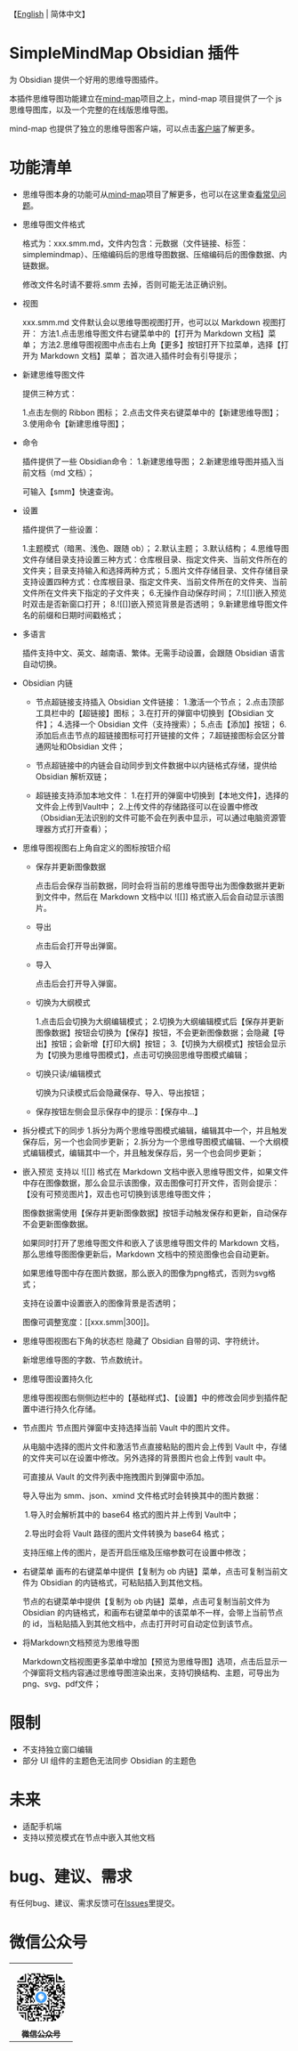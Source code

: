 【[English](./README.md) | 简体中文】

# SimpleMindMap Obsidian 插件

为 Obsidian 提供一个好用的思维导图插件。

本插件思维导图功能建立在[mind-map](https://github.com/wanglin2/mind-map)项目之上，mind-map 项目提供了一个 js 思维导图库，以及一个完整的在线版思维导图。

mind-map 也提供了独立的思维导图客户端，可以点击[客户端](https://github.com/wanglin2/mind-map/releases)了解更多。

# 功能清单

- 思维导图本身的功能可从[mind-map](https://github.com/wanglin2/mind-map)项目了解更多，也可以在这里查[看常见问题](./Help_zh.md)。

- 思维导图文件格式

  格式为：xxx.smm.md，文件内包含：元数据（文件链接、标签：simplemindmap）、压缩编码后的思维导图数据、压缩编码后的图像数据、内链数据。

  修改文件名时请不要将.smm 去掉，否则可能无法正确识别。

- 视图

  xxx.smm.md 文件默认会以思维导图视图打开，也可以以 Markdown 视图打开：
  方法1.点击思维导图文件右键菜单中的【打开为 Markdown 文档】菜单；
  方法2.思维导图视图中点击右上角【更多】按钮打开下拉菜单，选择【打开为 Markdown 文档】菜单；
  首次进入插件时会有引导提示；

- 新建思维导图文件

  提供三种方式：

  1.点击左侧的 Ribbon 图标；
  2.点击文件夹右键菜单中的【新建思维导图】；
  3.使用命令【新建思维导图】；

- 命令

  插件提供了一些 Obsidian命令：
  1.新建思维导图；
  2.新建思维导图并插入当前文档（md 文档）；

  可输入【smm】快速查询。

- 设置

  插件提供了一些设置：

  1.主题模式（暗黑、浅色、跟随 ob）；
  2.默认主题；
  3.默认结构；
  4.思维导图文件存储目录支持设置三种方式：仓库根目录、指定文件夹、当前文件所在的文件夹；目录支持输入和选择两种方式；
  5.图片文件存储目录、文件存储目录支持设置四种方式：仓库根目录、指定文件夹、当前文件所在的文件夹、当前文件所在文件夹下指定的子文件夹；
  6.无操作自动保存时间；
  7.![[]]嵌入预览时双击是否新窗口打开；
  8.![[]]嵌入预览背景是否透明；
  9.新建思维导图文件名的前缀和日期时间戳格式；

- 多语言

  插件支持中文、英文、越南语、繁体。无需手动设置，会跟随 Obsidian 语言自动切换。

- Obsidian 内链

  - 节点超链接支持插入 Obsidian 文件链接：
    1.激活一个节点；
    2.点击顶部工具栏中的【超链接】图标；
    3.在打开的弹窗中切换到【Obsidian 文件】；
    4.选择一个 Obsidian 文件（支持搜索）；
    5.点击【添加】按钮；
    6.添加后点击节点的超链接图标可打开链接的文件；
    7.超链接图标会区分普通网址和Obsidian 文件；

  - 节点超链接中的内链会自动同步到文件数据中以内链格式存储，提供给 Obsidian 解析双链；

  - 超链接支持添加本地文件：
    1.在打开的弹窗中切换到【本地文件】，选择的文件会上传到Vault中；
    2.上传文件的存储路径可以在设置中修改（Obsidian无法识别的文件可能不会在列表中显示，可以通过电脑资源管理器方式打开查看）；

- 思维导图视图右上角自定义的图标按钮介绍

  - 保存并更新图像数据

    点击后会保存当前数据，同时会将当前的思维导图导出为图像数据并更新到文件中，然后在 Markdown 文档中以 ![[]] 格式嵌入后会自动显示该图片。

  - 导出

    点击后会打开导出弹窗。

  - 导入

    点击后会打开导入弹窗。

  - 切换为大纲模式

    1.点击后会切换为大纲编辑模式；
    2.切换为大纲编辑模式后【保存并更新图像数据】按钮会切换为【保存】按钮，不会更新图像数据；会隐藏【导出】按钮；会新增【打印大纲】按钮；
    3.【切换为大纲模式】按钮会显示为【切换为思维导图模式】，点击可切换回思维导图模式编辑；

  - 切换只读/编辑模式

    切换为只读模式后会隐藏保存、导入、导出按钮；

  - 保存按钮左侧会显示保存中的提示：【保存中...】

- 拆分模式下的同步
  1.拆分为两个思维导图模式编辑，编辑其中一个，并且触发保存后，另一个也会同步更新；
  2.拆分为一个思维导图模式编辑、一个大纲模式编辑模式，编辑其中一个，并且触发保存后，另一个也会同步更新；

- 嵌入预览
  支持以 ![[]] 格式在 Markdown 文档中嵌入思维导图文件，如果文件中存在图像数据，那么会显示该图像，双击图像可打开文件，否则会提示：【没有可预览图片】，双击也可切换到该思维导图文件；

  图像数据需使用【保存并更新图像数据】按钮手动触发保存和更新，自动保存不会更新图像数据。

  如果同时打开了思维导图文件和嵌入了该思维导图文件的 Markdown 文档，那么思维导图图像更新后，Markdown 文档中的预览图像也会自动更新。

  如果思维导图中存在图片数据，那么嵌入的图像为png格式，否则为svg格式；

  支持在设置中设置嵌入的图像背景是否透明；

  图像可调整宽度：[[xxx.smm|300]]。

- 思维导图视图右下角的状态栏
  隐藏了 Obsidian 自带的词、字符统计。

  新增思维导图的字数、节点数统计。

- 思维导图设置持久化

  思维导图视图右侧侧边栏中的【基础样式】、【设置】中的修改会同步到插件配置中进行持久化存储。

- 节点图片
  节点图片弹窗中支持选择当前 Vault 中的图片文件。

  从电脑中选择的图片文件和激活节点直接粘贴的图片会上传到 Vault 中，存储的文件夹可以在设置中修改。另外选择的背景图片也会上传到 vault 中。

  可直接从 Vault 的文件列表中拖拽图片到弹窗中添加。

  导入导出为 smm、json、xmind 文件格式时会转换其中的图片数据：

  ​	1.导入时会解析其中的 base64 格式的图片并上传到 Vault中；

  ​	2.导出时会将 Vault 路径的图片文件转换为 base64 格式；

  支持压缩上传的图片，是否开启压缩及压缩参数可在设置中修改；

- 右键菜单
  画布的右键菜单中提供【复制为 ob 内链】菜单，点击可复制当前文件为 Obsidian 的内链格式，可粘贴插入到其他文档。

  节点的右键菜单中提供【复制为 ob 内链】菜单，点击可复制当前文件为 Obsidian 的内链格式，和画布右键菜单中的该菜单不一样，会带上当前节点的 id，当粘贴插入到其他文档中，点击打开时可自动定位到该节点。

- 将Markdown文档预览为思维导图

  Markdown文档视图更多菜单中增加【预览为思维导图】选项，点击后显示一个弹窗将文档内容通过思维导图渲染出来，支持切换结构、主题，可导出为png、svg、pdf文件；

# 限制

- 不支持独立窗口编辑
- 部分 UI 组件的主题色无法同步 Obsidian 的主题色

# 未来

- 适配手机端
- 支持以预览模式在节点中嵌入其他文档

# bug、建议、需求

有任何bug、建议、需求反馈可在[Issues](https://github.com/wanglin2/obsidian-simplemindmap/issues)里提交。

# 微信公众号

<table>
    <tr>
        <td align="center" style="word-wrap: break-word; width: 75.0; height: 75.0">
            <a href="#">
                <img src="./gzh.jpeg" width="100;"  style="border-radius:50%;align-items:center;justify-content:center;overflow:hidden;padding-top:10px"/>
                <br />
                <sub style="font-size:14px"><b>微信公众号</b></sub>
            </a>
        </td>
    </tr>
</table>

